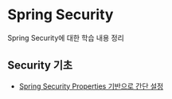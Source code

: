 # Spring Security

Spring Security에 대한 학습 내용 정리

## Security 기초
* [Spring Security Properties 기반으로 간단 설정](https://github.com/cheese10yun/security-study/blob/master/doc/step-1/step1-1.md)